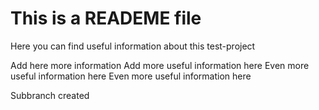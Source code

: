 # This is a READEME file
Here you can find useful information about this test-project

Add here more information
Add more useful information here
Even more useful information here
Even more useful information here


Subbranch created